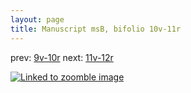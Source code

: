 ```yaml
---
layout: page
title: Manuscript msB, bifolio 10v-11r
---
```


prev: [9v-10r](../9v-10r/) next: [11v-12r](../11v-12r/)



[![Linked to zoomble image](http://www.homermultitext.org/iipsrv?IIIF=/project/homer/pyramidal/deepzoom/hmt/vbbifolio/v1/vb_10v_11r.tif/full/2000,/0/default.jpg)](http://www.homermultitext.org/ict2/?urn=urn:cite2:hmt:vbbifolio.v1:vb_10v_11r)

